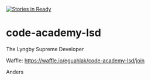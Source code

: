 [![Stories in Ready](https://badge.waffle.io/eguahlak/code-academy-lsd.png?label=ready&title=Ready)](https://waffle.io/eguahlak/code-academy-lsd)
# code-academy-lsd

The Lyngby Supreme Developer

Waffle:
https://waffle.io/eguahlak/code-academy-lsd/join

Anders

